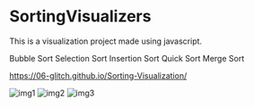 # SortingVisualizers
 This is a visualization project made using javascript. 
 
Bubble Sort
Selection Sort
Insertion Sort
Quick Sort
Merge Sort
 
 https://06-glitch.github.io/Sorting-Visualization/

![img1](https://user-images.githubusercontent.com/62333051/123801433-ea125300-d907-11eb-8bab-7b6d4c8c0fb3.png)
![img2](https://user-images.githubusercontent.com/62333051/123801479-f5fe1500-d907-11eb-9700-6713d010c599.png)
![img3](https://user-images.githubusercontent.com/62333051/123801515-fdbdb980-d907-11eb-8fda-3088b8376624.png)

